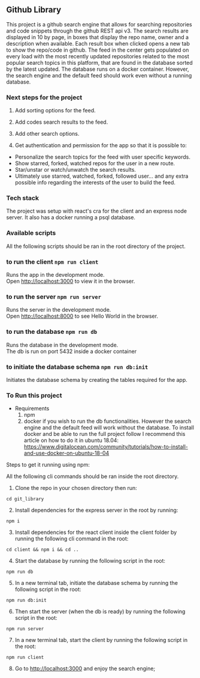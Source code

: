 ## Github Library

This project is a github search engine that allows for searching repositories and code snippets through the github REST api v3.
The search results are displayed in 10 by page, in boxes that display the repo name, owner and a description when available. Each result box when clicked opens a new tab to show the repo/code in github.
The feed in the center gets populated on every load with the most recently updated repositories related to the most popular search topics in this platform, that are found in the database sorted by the latest updated.
The database runs on a docker container. However, the search engine and the default feed should work even without a running database.

### Next steps for the project

1.  Add sorting options for the feed.

2.  Add codes search results to the feed.

3.  Add other search options.

4.  Get authentication and permission for the app so that it is possible to:

- Personalize the search topics for the feed with user specific keywords.
- Show starred, forked, watched repos for the user in a new route.
- Star/unstar or watch/unwatch the search results.
- Ultimately use starred, watched, forked, followed user... and any extra possible info regarding the interests of the user to build the feed.

### Tech stack

The project was setup with react's cra for the client and an express node server. It also has a docker running a psql database.

### Available scripts

All the following scripts should be ran in the root directory of the project.

### to run the client `npm run client`

Runs the app in the development mode.<br>
Open [http://localhost:3000](http://localhost:3000) to view it in the browser.

### to run the server `npm run server`

Runs the server in the development mode.<br>
Open [http://localhost:8000](http://localhost:8000) to see Hello World in the browser.

### to run the database `npm run db`

Runs the database in the development mode.<br>
The db is run on port 5432 inside a docker container

### to initiate the database schema `npm run db:init`

Initiates the database schema by creating the tables required for the app.<br>

### To Run this project

- Requirements
  1. npm
  2. docker if you wish to run the db functionalities. However the search engine and the default feed will work without the database. To install docker and be able to run the full project follow I recommend this article on how to do it in ubuntu 18.04: https://www.digitalocean.com/community/tutorials/how-to-install-and-use-docker-on-ubuntu-18-04

Steps to get it running using npm:

All the following cli commands should be ran inside the root directory.

1.  Clone the repo in your chosen directory then run:

```
cd git_library
```

2.  Install dependencies for the express server in the root by running:

```
npm i
```

3.  Install dependencies for the react client inside the client folder by running the following cli command in the root:

```
cd client && npm i && cd ..
```

4.  Start the database by running the following script in the root:

```
npm run db
```

5.  In a new terminal tab, initiate the database schema by running the following script in the root:

```
npm run db:init
```

6.  Then start the server (when the db is ready) by running the following script in the root:

```
npm run server
```

7.  In a new terminal tab, start the client by running the following script in the root:

```
npm run client
```

8.  Go to [http://localhost:3000](http://localhost:3000) and enjoy the search engine;
